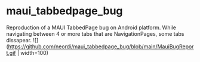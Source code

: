 # maui_tabbedpage_bug
Reproduction of a MAUI TabbedPage bug on Android platform. While navigating between 4 or more tabs that are NavigationPages, some tabs dissapear.
![](https://github.com/neordi/maui_tabbedpage_bug/blob/main/MauiBugReport.gif | width=100)
